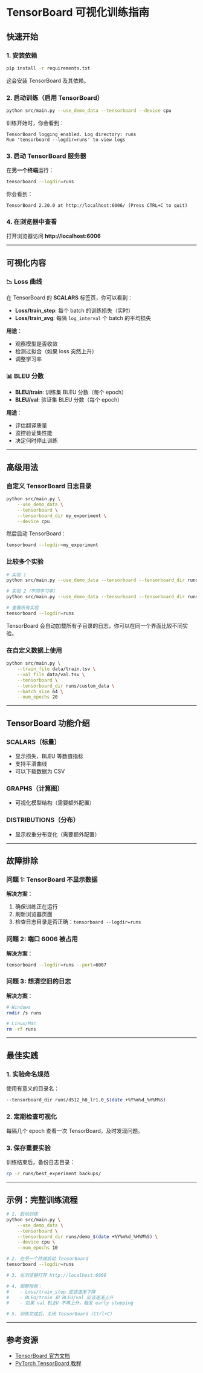# TensorBoard 可视化训练指南

## 快速开始

### 1. 安装依赖

```bash
pip install -r requirements.txt
```

这会安装 TensorBoard 及其依赖。

### 2. 启动训练（启用 TensorBoard）

```bash
python src/main.py --use_demo_data --tensorboard --device cpu
```

训练开始时，你会看到：

```
TensorBoard logging enabled. Log directory: runs
Run 'tensorboard --logdir=runs' to view logs
```

### 3. 启动 TensorBoard 服务器

在**另一个终端**运行：

```bash
tensorboard --logdir=runs
```

你会看到：

```
TensorBoard 2.20.0 at http://localhost:6006/ (Press CTRL+C to quit)
```

### 4. 在浏览器中查看

打开浏览器访问 **http://localhost:6006**

---

## 可视化内容

### 📉 Loss 曲线

在 TensorBoard 的 **SCALARS** 标签页，你可以看到：

- **Loss/train_step**: 每个 batch 的训练损失（实时）
- **Loss/train_avg**: 每隔 `log_interval` 个 batch 的平均损失

**用途**：
- 观察模型是否收敛
- 检测过拟合（如果 loss 突然上升）
- 调整学习率

### 📊 BLEU 分数

- **BLEU/train**: 训练集 BLEU 分数（每个 epoch）
- **BLEU/val**: 验证集 BLEU 分数（每个 epoch）

**用途**：
- 评估翻译质量
- 监控验证集性能
- 决定何时停止训练

---

## 高级用法

### 自定义 TensorBoard 日志目录

```bash
python src/main.py \
    --use_demo_data \
    --tensorboard \
    --tensorboard_dir my_experiment \
    --device cpu
```

然后启动 TensorBoard：

```bash
tensorboard --logdir=my_experiment
```

### 比较多个实验

```bash
# 实验 1
python src/main.py --use_demo_data --tensorboard --tensorboard_dir runs/exp1

# 实验 2（不同学习率）
python src/main.py --use_demo_data --tensorboard --tensorboard_dir runs/exp2 --learning_rate 0.5

# 查看所有实验
tensorboard --logdir=runs
```

TensorBoard 会自动加载所有子目录的日志，你可以在同一个界面比较不同实验。

### 在自定义数据上使用

```bash
python src/main.py \
    --train_file data/train.tsv \
    --val_file data/val.tsv \
    --tensorboard \
    --tensorboard_dir runs/custom_data \
    --batch_size 64 \
    --num_epochs 20
```

---

## TensorBoard 功能介绍

### SCALARS（标量）
- 显示损失、BLEU 等数值指标
- 支持平滑曲线
- 可以下载数据为 CSV

### GRAPHS（计算图）
- 可视化模型结构（需要额外配置）

### DISTRIBUTIONS（分布）
- 显示权重分布变化（需要额外配置）

---

## 故障排除

### 问题 1: TensorBoard 不显示数据

**解决方案**：
1. 确保训练正在运行
2. 刷新浏览器页面
3. 检查日志目录是否正确：`tensorboard --logdir=runs`

### 问题 2: 端口 6006 被占用

**解决方案**：
```bash
tensorboard --logdir=runs --port=6007
```

### 问题 3: 想清空旧的日志

**解决方案**：
```bash
# Windows
rmdir /s runs

# Linux/Mac
rm -rf runs
```

---

## 最佳实践

### 1. 实验命名规范

使用有意义的目录名：

```bash
--tensorboard_dir runs/d512_h8_lr1.0_$(date +%Y%m%d_%H%M%S)
```

### 2. 定期检查可视化

每隔几个 epoch 查看一次 TensorBoard，及时发现问题。

### 3. 保存重要实验

训练结束后，备份日志目录：

```bash
cp -r runs/best_experiment backups/
```

---

## 示例：完整训练流程

```bash
# 1. 启动训练
python src/main.py \
    --use_demo_data \
    --tensorboard \
    --tensorboard_dir runs/demo_$(date +%Y%m%d_%H%M%S) \
    --device cpu \
    --num_epochs 10

# 2. 在另一个终端启动 TensorBoard
tensorboard --logdir=runs

# 3. 在浏览器打开 http://localhost:6006

# 4. 观察指标：
#    - Loss/train_step 应该逐渐下降
#    - BLEU/train 和 BLEU/val 应该逐渐上升
#    - 如果 val BLEU 不再上升，触发 early stopping

# 5. 训练完成后，关闭 TensorBoard (Ctrl+C)
```

---

## 参考资源

- [TensorBoard 官方文档](https://www.tensorflow.org/tensorboard)
- [PyTorch TensorBoard 教程](https://pytorch.org/docs/stable/tensorboard.html)
